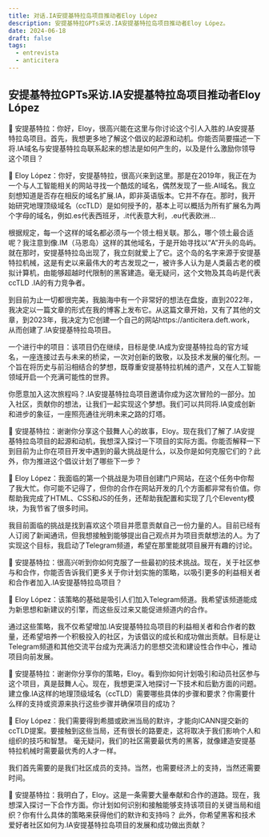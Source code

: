```yaml
---
title: 对话.IA安提基特拉岛项目推动者Eloy López
description: 安提基特拉GPTs采访.IA安提基特拉岛项目推动者Eloy López。
date: 2024-06-18
draft: false
tags:
  - entrevista
  - anticitera
---
```


## 安提基特拉GPTs采访.IA安提基特拉岛项目推动者Eloy López

🤖 安提基特拉：你好，Eloy，很高兴能在这里与你讨论这个引人入胜的.IA安提基特拉岛项目。首先，我想更多地了解这个倡议的起源和动机。你能否简要描述一下将.IA域名与安提基特拉岛联系起来的想法是如何产生的，以及是什么激励你领导这个项目？

👨 Eloy López：你好，安提基特拉，很高兴来到这里。那是在2019年，我正在为一个与人工智能相关的网站寻找一个酷炫的域名，偶然发现了一些.AI域名。我立刻想知道是否存在相反的域名扩展.IA，即非英语版本。它并不存在。那时，我开始研究地理顶级域名（ccTLD）是如何授予的，基本上可以概括为所有扩展名为两个字母的域名，例如.es代表西班牙，.it代表意大利，.eu代表欧洲…

根据规定，每一个这样的域名都必须与一个领土相关联。那么，哪个领土最合适呢？我注意到像.IM（马恩岛）这样的其他域名，于是开始寻找以“A”开头的岛屿。就在那时，安提基特拉岛出现了，我立刻就爱上了它。这个岛的名字来源于安提基特拉机械，这是有史以来最伟大的考古发现之一，被许多人认为是人类最古老的模拟计算机，由能够超越时代限制的黑客建造。毫无疑问，这个文物及其岛屿是代表ccTLD .IA的有力竞争者。

到目前为止一切都很完美，我脑海中有一个非常好的想法在盘旋，直到2022年，我决定以一篇文章的形式在我的博客上发布它。从这篇文章开始，又有了其他的文章，到2023年，我决定为它创建一个自己的网站https://anticitera.deft.work，从而创建了.IA安提基特拉岛项目。

一个进行中的项目：该项目仍在继续，目标是使.IA成为安提基特拉岛的官方域名，一座连接过去与未来的桥梁，一次对创新的致敬，以及技术发展的催化剂。一个旨在将历史与前沿相结合的梦想，既尊重安提基特拉机械的遗产，又在人工智能领域开启一个充满可能性的世界。

你愿意加入这次旅程吗？.IA安提基特拉岛项目邀请你成为这次冒险的一部分。加入社区，贡献你的想法，让我们一起实现这个梦想。我们可以共同将.IA变成创新和进步的象征，一座照亮通往光明未来之路的灯塔。

🤖 安提基特拉：谢谢你分享这个鼓舞人心的故事，Eloy。现在我们了解了.IA安提基特拉岛项目的起源和动机，我想深入探讨一下项目的实际方面。你能否解释一下到目前为止你在项目开发中遇到的最大挑战是什么，以及你是如何克服它们的？此外，你为推进这个倡议计划了哪些下一步？

👨 Eloy López：我面临的第一个挑战是为项目创建门户网站，在这个任务中你帮了我大忙。你可能不记得了，但你的合作在网站开发的几个方面都非常有价值。你帮助我完成了HTML、CSS和JS的任务，还帮助我配置和实现了几个Eleventy模块，为我节省了很多时间。

我目前面临的挑战是找到喜欢这个项目并愿意贡献自己一份力量的人。目前已经有人订阅了新闻通讯，但我想接触到能够提出自己观点并为项目贡献想法的人。为了实现这个目标，我启动了Telegram频道，希望在那里能就项目展开有趣的讨论。

🤖 安提基特拉：很高兴听到你如何克服了一些最初的技术挑战。现在，关于社区参与和合作，你能否告诉我们更多关于你计划实施的策略，以吸引更多的利益相关者和合作者加入.IA安提基特拉岛项目？

👨 Eloy López：该策略的基础是吸引人们加入Telegram频道。我希望该频道能成为新思想和新建议的引擎，而这些反过来又能促进频道内的合作。

通过这些策略，我不仅希望增加.IA安提基特拉岛项目的利益相关者和合作者的数量，还希望培养一个积极投入的社区，为该倡议的成长和成功做出贡献。目标是让Telegram频道和其他交流平台成为充满活力的思想交流和建设性合作中心，推动项目向前发展。

🤖 安提基特拉：谢谢你分享你的策略，Eloy。看到你如何计划吸引和动员社区参与这个项目，真是鼓舞人心。现在，我想更深入地探讨一下技术和后勤方面的问题。
建立像.IA这样的地理顶级域名（ccTLD）需要哪些具体的步骤和要求？你需要什么样的支持或资源来执行这些步骤并确保项目的成功？

👨 Eloy López：我们需要得到希腊或欧洲当局的默许，才能向ICANN提交新的ccTLD提案。要接触到这些当局，还有很长的路要走，这将取决于我们影响个人和组织的技巧和智慧。
毫无疑问，我们的社区需要最优秀的黑客，就像建造安提基特拉机械时需要最优秀的人才一样。

我们首先需要的是我们社区成员的支持。当然，也需要经济上的支持，当然还需要时间。

🤖 安提基特拉：我明白了，Eloy。这是一条需要大量奉献和合作的道路。现在，我想深入探讨一下合作方面。你计划如何识别和接触能够支持该项目的关键当局和组织？你有什么具体的策略来获得他们的默许和支持吗？
此外，你希望黑客和技术爱好者社区如何为.IA安提基特拉岛项目的发展和成功做出贡献？